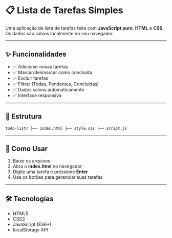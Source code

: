 # 📋 Lista de Tarefas Simples  

Uma aplicação de lista de tarefas feita com **JavaScript puro**, **HTML** e **CSS**.  
Os dados são salvos localmente no seu navegador.  

---

## ✨ Funcionalidades  

- ✅ Adicionar novas tarefas  
- ✅ Marcar/desmarcar como concluída  
- ✅ Excluir tarefas  
- ✅ Filtrar (Todas, Pendentes, Concluídas)  
- ✅ Dados salvos automaticamente  
- ✅ Interface responsiva  

---

## 📂 Estrutura  

``` todo-list/ ├── index.html ├── style.css └── script.js ```

---

## 🚀 Como Usar  

1. Baixe os arquivos  
2. Abra o **index.html** no navegador  
3. Digite uma tarefa e pressione **Enter**  
4. Use os botões para gerenciar suas tarefas  

---

## 🛠 Tecnologias  

- HTML5  
- CSS3  
- JavaScript (ES6+)  
- localStorage API  
